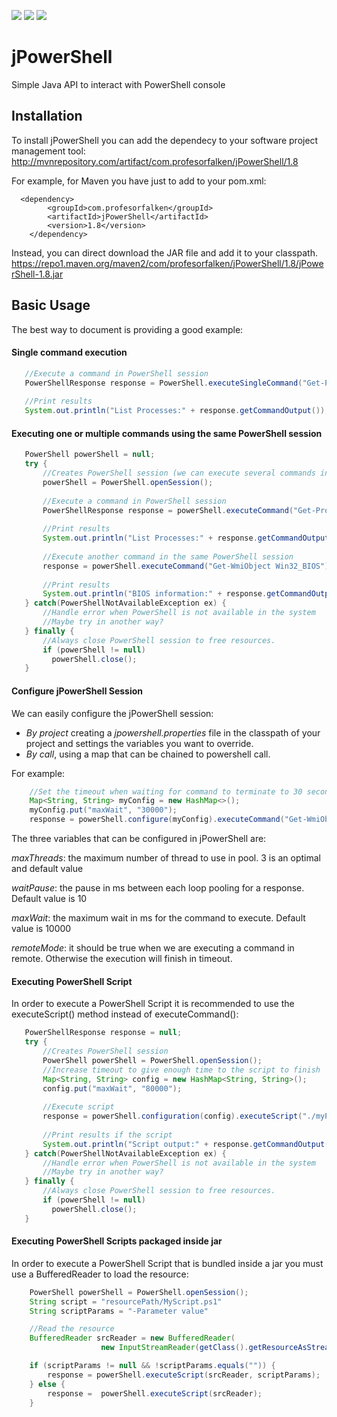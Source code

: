![](https://img.shields.io/maven-central/v/com.profesorfalken/jPowerShell.svg)
![](https://img.shields.io/github/license/profesorfalken/jPowerShell.svg)
![](https://travis-ci.org/profesorfalken/jPowerShell.svg)

# jPowerShell

Simple Java API to interact with PowerShell console

## Installation ##

To install jPowerShell you can add the dependecy to your software project management tool: http://mvnrepository.com/artifact/com.profesorfalken/jPowerShell/1.8

For example, for Maven you have just to add to your pom.xml: 

      <dependency>
	        <groupId>com.profesorfalken</groupId>
	        <artifactId>jPowerShell</artifactId>
	        <version>1.8</version>
        </dependency>

Instead, you can direct download the JAR file and add it to your classpath. 
https://repo1.maven.org/maven2/com/profesorfalken/jPowerShell/1.8/jPowerShell-1.8.jar

## Basic Usage ##

The best way to document is providing a good example:

#### Single command execution ####

```java
   //Execute a command in PowerShell session
   PowerShellResponse response = PowerShell.executeSingleCommand("Get-Process");
   
   //Print results
   System.out.println("List Processes:" + response.getCommandOutput());
```


#### Executing one or multiple commands using the same PowerShell session ####

```java
   PowerShell powerShell = null;
   try {
       //Creates PowerShell session (we can execute several commands in the same session)
       powerShell = PowerShell.openSession();
       
       //Execute a command in PowerShell session
       PowerShellResponse response = powerShell.executeCommand("Get-Process");
       
       //Print results
       System.out.println("List Processes:" + response.getCommandOutput());
       
       //Execute another command in the same PowerShell session
       response = powerShell.executeCommand("Get-WmiObject Win32_BIOS");
       
       //Print results
       System.out.println("BIOS information:" + response.getCommandOutput());
   } catch(PowerShellNotAvailableException ex) {
       //Handle error when PowerShell is not available in the system
       //Maybe try in another way?
   } finally {
       //Always close PowerShell session to free resources.
       if (powerShell != null)
         powerShell.close();
   }
```

#### Configure jPowerShell Session ####

We can easily configure the jPowerShell session:

* *By project* creating a _jpowershell.properties_ file in the classpath of your project and settings the variables you want to override.
* *By call*, using a map that can be chained to powershell call.
 
For example: 

```java
    //Set the timeout when waiting for command to terminate to 30 seconds instead of 10 (default)
    Map<String, String> myConfig = new HashMap<>();
    myConfig.put("maxWait", "30000");
    response = powerShell.configure(myConfig).executeCommand("Get-WmiObject Win32_BIOS");
```

The three variables that can be configured in jPowerShell are: 

*maxThreads*: the maximum number of thread to use in pool. 3 is an optimal and default value

*waitPause*: the pause in ms between each loop pooling for a response. Default value is 10

*maxWait*: the maximum wait in ms for the command to execute. Default value is 10000

*remoteMode*: it should be true when we are executing a command in remote. Otherwise the execution will finish in timeout.


#### Executing PowerShell Script ####

In order to execute a PowerShell Script it is recommended to use the executeScript() method instead of executeCommand():

```java
   PowerShellResponse response = null;
   try {
       //Creates PowerShell session
       PowerShell powerShell = PowerShell.openSession();
       //Increase timeout to give enough time to the script to finish
       Map<String, String> config = new HashMap<String, String>();
       config.put("maxWait", "80000");
       
       //Execute script
       response = powerShell.configuration(config).executeScript("./myPath/MyScript.ps1");
       
       //Print results if the script
       System.out.println("Script output:" + response.getCommandOutput());
   } catch(PowerShellNotAvailableException ex) {
       //Handle error when PowerShell is not available in the system
       //Maybe try in another way?
   } finally {
       //Always close PowerShell session to free resources.
       if (powerShell != null)
         powerShell.close();
   }
```
#### Executing PowerShell Scripts packaged inside jar ####

In order to execute a PowerShell Script that is bundled inside a jar you must use a BufferedReader to load the resource:

```java
    PowerShell powerShell = PowerShell.openSession();
    String script = "resourcePath/MyScript.ps1"
    String scriptParams = "-Parameter value"

    //Read the resource
    BufferedReader srcReader = new BufferedReader(
                    new InputStreamReader(getClass().getResourceAsStream(script)));

    if (scriptParams != null && !scriptParams.equals("")) {
        response = powerShell.executeScript(srcReader, scriptParams);
    } else {
        response =  powerShell.executeScript(srcReader);
    }
```
